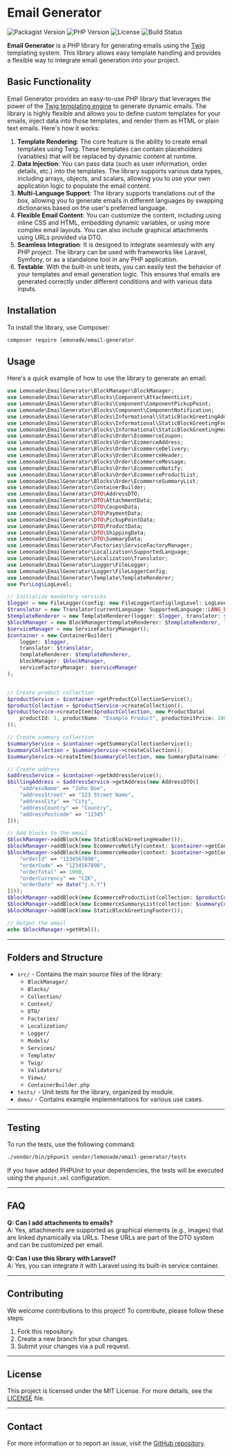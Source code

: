 # Email Generator

![Packagist Version](https://img.shields.io/packagist/v/lemonade/email-generator)
![PHP Version](https://img.shields.io/badge/php-%3E%3D8.1-blue)
![License](https://img.shields.io/badge/license-MIT-green)
![Build Status](https://img.shields.io/github/actions/workflow/status/johnnyxlemonade/email-generator/php-ci.yml?branch=master&label=build)

**Email Generator** is a PHP library for generating emails using the [Twig](https://twig.symfony.com/) templating system.
This library allows easy template handling and provides a flexible way to integrate email generation into your project.

## Basic Functionality

Email Generator provides an easy-to-use PHP library that leverages the power of the [Twig templating engine](https://twig.symfony.com/) to generate dynamic emails. The library is highly flexible and allows you to define custom templates for your emails, inject data into those templates, and render them as HTML or plain text emails. Here's how it works:

1. **Template Rendering**: The core feature is the ability to create email templates using Twig. These templates can contain placeholders (variables) that will be replaced by dynamic content at runtime.
2. **Data Injection**: You can pass data (such as user information, order details, etc.) into the templates. The library supports various data types, including arrays, objects, and scalars, allowing you to use your own application logic to populate the email content.
3. **Multi-Language Support**: The library supports translations out of the box, allowing you to generate emails in different languages by swapping dictionaries based on the user's preferred language.
4. **Flexible Email Content**: You can customize the content, including using inline CSS and HTML, embedding dynamic variables, or using more complex email layouts. You can also include graphical attachments using URLs provided via DTO.
5. **Seamless Integration**: It is designed to integrate seamlessly with any PHP project. The library can be used with frameworks like Laravel, Symfony, or as a standalone tool in any PHP application.
6. **Testable**: With the built-in unit tests, you can easily test the behavior of your templates and email generation logic. This ensures that emails are generated correctly under different conditions and with various data inputs.


## Installation

To install the library, use Composer:

```bash
composer require lemonade/email-generator
```

## Usage

Here's a quick example of how to use the library to generate an email:

```php
use Lemonade\EmailGenerator\BlockManager\BlockManager;
use Lemonade\EmailGenerator\Blocks\Component\AttachmentList;
use Lemonade\EmailGenerator\Blocks\Component\ComponentPickupPoint;
use Lemonade\EmailGenerator\Blocks\Component\ComponentNotification;
use Lemonade\EmailGenerator\Blocks\Informational\StaticBlockGreetingAddress;
use Lemonade\EmailGenerator\Blocks\Informational\StaticBlockGreetingFooter;
use Lemonade\EmailGenerator\Blocks\Informational\StaticBlockGreetingHeader;
use Lemonade\EmailGenerator\Blocks\Order\EcommerceCoupon;
use Lemonade\EmailGenerator\Blocks\Order\EcomerceAddress;
use Lemonade\EmailGenerator\Blocks\Order\EcommerceDelivery;
use Lemonade\EmailGenerator\Blocks\Order\EcommerceHeader;
use Lemonade\EmailGenerator\Blocks\Order\EcommerceMessage;
use Lemonade\EmailGenerator\Blocks\Order\EcommerceNotify;
use Lemonade\EmailGenerator\Blocks\Order\EcommerceProductList;
use Lemonade\EmailGenerator\Blocks\Order\EcommerceSummaryList;
use Lemonade\EmailGenerator\ContainerBuilder;
use Lemonade\EmailGenerator\DTO\AddressDTO;
use Lemonade\EmailGenerator\DTO\AttachmentData;
use Lemonade\EmailGenerator\DTO\CouponData;
use Lemonade\EmailGenerator\DTO\PaymentData;
use Lemonade\EmailGenerator\DTO\PickupPointData;
use Lemonade\EmailGenerator\DTO\ProductData;
use Lemonade\EmailGenerator\DTO\ShippingData;
use Lemonade\EmailGenerator\DTO\SummaryData;
use Lemonade\EmailGenerator\Factories\ServiceFactoryManager;
use Lemonade\EmailGenerator\Localization\SupportedLanguage;
use Lemonade\EmailGenerator\Localization\Translator;
use Lemonade\EmailGenerator\Logger\FileLogger;
use Lemonade\EmailGenerator\Logger\FileLoggerConfig;
use Lemonade\EmailGenerator\Template\TemplateRenderer;
use Psr\Log\LogLevel;

// Initialize mandatory services
$logger = new FileLogger(config: new FileLoggerConfig(logLevel: LogLevel::WARNING));
$translator = new Translator(currentLanguage: SupportedLanguage::LANG_EN, logger: $logger);
$templateRenderer = new TemplateRenderer(logger: $logger, translator: $translator);
$blockManager = new BlockManager(templateRenderer: $templateRenderer, logger: $logger, translator: $translator);
$serviceManager = new ServiceFactoryManager();
$container = new ContainerBuilder(
    logger: $logger,
    translator: $translator,
    templateRenderer: $templateRenderer,
    blockManager: $blockManager,
    serviceFactoryManager: $serviceManager
);


// Create product collection
$productService = $container->getProductCollectionService();
$productCollection = $productService->createCollection();
$productService->createItem($productCollection, new ProductData(
    productId: 1, productName: "Example Product", productUnitPrice: 1000
));

// Create summary collection
$summaryService = $container->getSummaryCollectionService();
$summaryCollection = $summaryService->createCollection();
$summaryService->createItem($summaryCollection, new SummaryData(name: "Total", value: 1000, final: true));

// Create address
$addressService = $container->getAddressService();
$billingAddress = $addressService->getAddress(new AddressDTO([
    "addressName" => "John Doe",
    "addressStreet" => "123 Street Name",
    "addressCity" => "City",
    "addressCountry" => "Country",
    "addressPostcode" => "12345"
]));

// Add blocks to the email
$blockManager->addBlock(new StaticBlockGreetingHeader());
$blockManager->addBlock(new EcommerceNotify(context: $container->getContextService()->createContext(data: ["webName" => "MY ESHOP SITE"])));
$blockManager->addBlock(new EcommerceHeader(context: $container->getContextService()->createContext([
    "orderId" => "1234567890",
    "orderCode" => "1234567890",
    "orderTotal" => 1000,
    "orderCurrency" => "CZK",
    "orderDate" => date("j.n.Y")
])));
$blockManager->addBlock(new EcommerceProductList(collection: $productCollection, currency: "USD"));
$blockManager->addBlock(new EcommerceSummaryList(collection: $summaryCollection, currency: "USD"));
$blockManager->addBlock(new StaticBlockGreetingFooter());

// Output the email
echo $blockManager->getHtml();

```

---

## Folders and Structure

- `src/` - Contains the main source files of the library:
   - `BlockManager/`
   - `Blocks/`
   - `Collection/`
   - `Context/`
   - `DTO/`
   - `Factories/`
   - `Localization/`
   - `Logger/`
   - `Models/`
   - `Services/`
   - `Template/`
   - `Twig/`
   - `Validators/`
   - `Views/`
   - `ContainerBuilder.php`
- `tests/` - Unit tests for the library, organized by module.
- `demo/` - Contains example implementations for various use cases.

---

## Testing

To run the tests, use the following command:

```bash
./vendor/bin/phpunit vendor/lemonade/email-generator/tests
```

If you have added PHPUnit to your dependencies, the tests will be executed using the `phpunit.xml` configuration.

---


## FAQ

**Q: Can I add attachments to emails?**  
A: Yes, attachments are supported as graphical elements (e.g., images) that are linked dynamically via URLs. These URLs are part of the DTO system and can be customized per email.

**Q: Can I use this library with Laravel?**  
A: Yes, you can integrate it with Laravel using its built-in service container.

---

## Contributing

We welcome contributions to this project! To contribute, please follow these steps:

1. Fork this repository.
2. Create a new branch for your changes.
3. Submit your changes via a pull request.

---

## License

This project is licensed under the MIT License. For more details, see the [LICENSE](./LICENSE) file.

---

## Contact

For more information or to report an issue, visit the [GitHub repository](https://github.com/johnnyxlemonade/email-generator).
